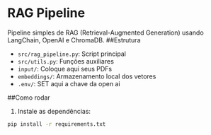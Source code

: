 # RAG Pipeline

Pipeline simples de RAG (Retrieval-Augmented Generation) usando LangChain, OpenAI e ChromaDB.
##Estrutura

- `src/rag_pipeline.py`: Script principal
- `src/utils.py`: Funções auxiliares
- `input/`: Coloque aqui seus PDFs
- `embeddings/`: Armazenamento local dos vetores
- `.env/`: SET aqui a chave da open ai

##Como rodar

1. Instale as dependências:
```bash
pip install -r requirements.txt
